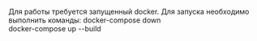 Для работы требуется запущенный docker.
Для запуска необходимо выполнить команды:
docker-compose down   
docker-compose up --build
